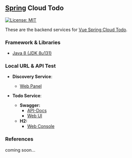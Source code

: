 ## [Spring](https://spring.io/) Cloud Todo
[![License: MIT](https://img.shields.io/badge/License-MIT-blue.svg)](/LICENSE)

These are the backend services for [Vue Spring Cloud Todo](https://github.com/mkdika/vue-todo).

### Framework & Libraries
- [Java 8 (JDK 8u131)](http://www.oracle.com/technetwork/java/javase/downloads/jdk8-downloads-2133151.html)


### Local URL & API Test
- __Discovery Service__:
	- [Web Panel](http://localhost:8761/)
	
- __Todo Service__:	
	- __Swagger:__
    	- [API-Docs](http://localhost:8123/v2/api-docs)
    	- [Web UI](http://localhost:8123/swagger-ui.html)
	- __H2:__
    	- [Web Console](http://localhost:8123/h2-console/)

### References
coming soon...

